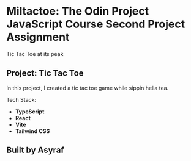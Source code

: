 # Miltactoe: The Odin Project JavaScript Course Second Project Assignment
Tic Tac Toe at its peak

## Project: Tic Tac Toe
In this project, I created a tic tac toe game while sippin hella tea.

Tech Stack:
- **TypeScript**
- **React**
- **Vite**
- **Tailwind CSS**

## Built by Asyraf
